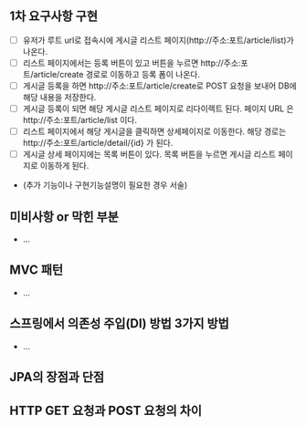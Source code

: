 ## 1차 요구사항 구현
- [ ] 유저가 루트 url로 접속시에 게시글 리스트 페이지(http://주소:포트/article/list)가 나온다.
- [ ] 리스트 페이지에서는 등록 버튼이 있고 버튼을 누르면 http://주소:포트/article/create 경로로 이동하고 등록 폼이 나온다.
- [ ] 게시글 등록을 하면 http://주소:포트/article/create로 POST 요청을 보내어 DB에 해당 내용을 저장한다.
- [ ] 게시글 등록이 되면 해당 게시글 리스트 페이지로 리다이렉트 된다. 페이지 URL 은 http://주소:포트/article/list 이다.
- [ ] 리스트 페이지에서 해당 게시글을 클릭하면 상세페이지로 이동한다. 해당 경로는 http://주소:포트/article/detail/{id} 가 된다.
- [ ] 게시글 상세 페이지에는 목록 버튼이 있다. 목록 버튼을 누르면 게시글 리스트 페이지로 이동하게 된다.

- (추가 기능이나 구현기능설명이 필요한 경우 서술)

## 미비사항 or 막힌 부분
- ...

## MVC 패턴
- ...

## 스프링에서 의존성 주입(DI) 방법 3가지 방법
- ...

## JPA의 장점과 단점

## HTTP GET 요청과 POST 요청의 차이